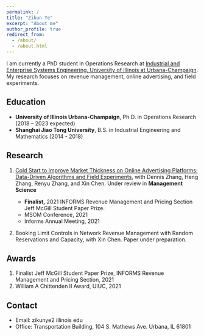 ```yaml
---
permalink: /
title: "Zikun Ye"
excerpt: "About me"
author_profile: true
redirect_from: 
  - /about/
  - /about.html
---
```


I am currently a PhD student in Operations Research at [Industrial and Enterprise Systems Engineering, University of Illinois at Urbana-Champaign](https://ise.illinois.edu). My research focuses on revenue management, online advertising, and field experiments.

## Education

- **University of Illinois Urbana-Champaign**, Ph.D. in Operations Research (2018 – 2023 expected)
- **Shanghai Jiao Tong University**, B.S. in Industrial Engineering and Mathematics (2014 - 2018)

## Research

1. [Cold Start to Improve Market Thickness on Online Advertising Platforms: Data-Driven Algorithms and Field Experiments](https://papers.ssrn.com/sol3/papers.cfm?abstract_id=3702786), with Dennis Zhang, Heng Zhang, Renyu Zhang, and Xin Chen. Under review in **Management Science**
    -    **Finalist,** 2021 INFORMS Revenue Management and Pricing Section Jeff McGill Student Paper Prize.
   -    MSOM Conference, 2021
   -    Informs Annual Meeting, 2021


2. Booking Limit Controls in Network Revenue Management with Random Reservations and Capacity, with Xin Chen. Paper under preparation.

## Awards

1. Finalist Jeff McGill Student Paper Prize, INFORMS Revenue Management and Pricing Section, 2021
2. William A Chittenden II Award, UIUC, 2021


## Contact
   - Email: zikunye2 <at> illinois <dot> edu
   - Office: Transportation Building, 104 S. Mathews Ave. Urbana, IL 61801

